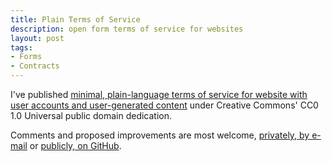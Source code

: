 ```yaml
---
title: Plain Terms of Service
description: open form terms of service for websites
layout: post
tags:
- Forms
- Contracts
---
```


I've published [minimal, plain-language terms of service for website with user accounts and user-generated content][repo] under Creative Commons' CC0 1.0 Universal public domain dedication.


Comments and proposed improvements are most welcome, [privately, by e-mail](mailto:kyle@kemitchell.com) or [publicly, on GitHub][repo].

[repo]: https://github.com/kemitchell/plain-website-terms-of-service

